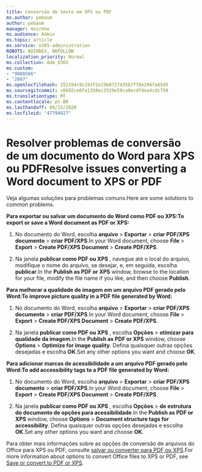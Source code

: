 ```yaml
---
title: Conversão de texto em XPS ou PDF
ms.author: pebaum
author: pebaum
manager: mnirkhe
ms.audience: Admin
ms.topic: article
ms.service: o365-administration
ROBOTS: NOINDEX, NOFOLLOW
localization_priority: Normal
ms.collection: Adm_O365
ms.custom:
- "9000586"
- "2687"
ms.openlocfilehash: 252194c9c193f2e19b0727435b7ff8e294fa6545
ms.sourcegitcommit: c6692ce0fa1358ec3529e59ca0ecdfdea4cdc759
ms.translationtype: MT
ms.contentlocale: pt-BR
ms.lasthandoff: 09/15/2020
ms.locfileid: "47794827"
---
```

# <a name="resolve-issues-converting-a-word-document-to-xps-or-pdf"></a><span data-ttu-id="91f77-102">Resolver problemas de conversão de um documento do Word para XPS ou PDF</span><span class="sxs-lookup"><span data-stu-id="91f77-102">Resolve issues converting a Word document to XPS or PDF</span></span>

<span data-ttu-id="91f77-103">Veja algumas soluções para problemas comuns.</span><span class="sxs-lookup"><span data-stu-id="91f77-103">Here are some solutions to common problems.</span></span> 

<span data-ttu-id="91f77-104">**Para exportar ou salvar um documento do Word como PDF ou XPS:**</span><span class="sxs-lookup"><span data-stu-id="91f77-104">**To export or save a Word document as PDF or XPS:**</span></span>

1. <span data-ttu-id="91f77-105">No documento do Word, escolha **arquivo**  >  **Exportar**  >  **criar PDF/XPS documento**  >  **criar PDF/XPS**.</span><span class="sxs-lookup"><span data-stu-id="91f77-105">In your Word document, choose  **File** > **Export** > **Create PDF/XPS Document** > **Create PDF/XPS**.</span></span>

2. <span data-ttu-id="91f77-106">Na janela **publicar como PDF ou XPS** , navegue até o local do arquivo, modifique o nome do arquivo, se desejar, e, em seguida, escolha **publicar**.</span><span class="sxs-lookup"><span data-stu-id="91f77-106">In the **Publish as PDF or XPS** window, browse to the location for your file, modify the file name if you like, and then choose **Publish**.</span></span>

<span data-ttu-id="91f77-107">**Para melhorar a qualidade de imagem em um arquivo PDF gerado pelo Word:**</span><span class="sxs-lookup"><span data-stu-id="91f77-107">**To improve picture quality in a PDF file generated by Word:**</span></span>

1. <span data-ttu-id="91f77-108">No documento do Word, escolha **arquivo**  >  **Exportar**  >  **criar PDF/XPS documento**  >  **criar PDF/XPS**.</span><span class="sxs-lookup"><span data-stu-id="91f77-108">In your Word document, choose  **File** > **Export** > **Create PDF/XPS Document** > **Create PDF/XPS**.</span></span>

2. <span data-ttu-id="91f77-109">Na janela **publicar como PDF ou XPS** , escolha **Opções**  >  **otimizar para qualidade da imagem**.</span><span class="sxs-lookup"><span data-stu-id="91f77-109">In the **Publish as PDF or XPS** window, choose **Options** > **Optimize for image quality**.</span></span> <span data-ttu-id="91f77-110">Defina quaisquer outras opções desejadas e escolha **OK**.</span><span class="sxs-lookup"><span data-stu-id="91f77-110">Set any other options you want and choose **OK**.</span></span> 

<span data-ttu-id="91f77-111">**Para adicionar marcas de acessibilidade a um arquivo PDF gerado pelo Word:**</span><span class="sxs-lookup"><span data-stu-id="91f77-111">**To add accessibility tags to a PDF file generated by Word:**</span></span>
 
1. <span data-ttu-id="91f77-112">No documento do Word, escolha **arquivo**  >  **Exportar**  >  **criar PDF/XPS documento**  >  **criar PDF/XPS**.</span><span class="sxs-lookup"><span data-stu-id="91f77-112">In your Word document, choose  **File** > **Export** > **Create PDF/XPS Document** > **Create PDF/XPS**.</span></span>

2. <span data-ttu-id="91f77-113">Na janela **publicar como PDF ou XPS** , escolha **Opções**  >  **de estrutura do documento de opções para acessibilidade**.</span><span class="sxs-lookup"><span data-stu-id="91f77-113">In the **Publish as PDF or XPS** window, choose **Options** > **Document structure tags for accessibility**.</span></span> <span data-ttu-id="91f77-114">Defina quaisquer outras opções desejadas e escolha **OK**.</span><span class="sxs-lookup"><span data-stu-id="91f77-114">Set any other options you want and choose **OK**.</span></span>

<span data-ttu-id="91f77-115">Para obter mais informações sobre as opções de conversão de arquivos do Office para XPS ou PDF, consulte [salvar ou converter para PDF ou XPS](https://support.office.com/article/d85416c5-7d77-4fd6-a216-6f4bf7c7c110).</span><span class="sxs-lookup"><span data-stu-id="91f77-115">For more information about options to convert Office files to XPS or PDF, see [Save or convert to PDF or XPS](https://support.office.com/article/d85416c5-7d77-4fd6-a216-6f4bf7c7c110).</span></span>